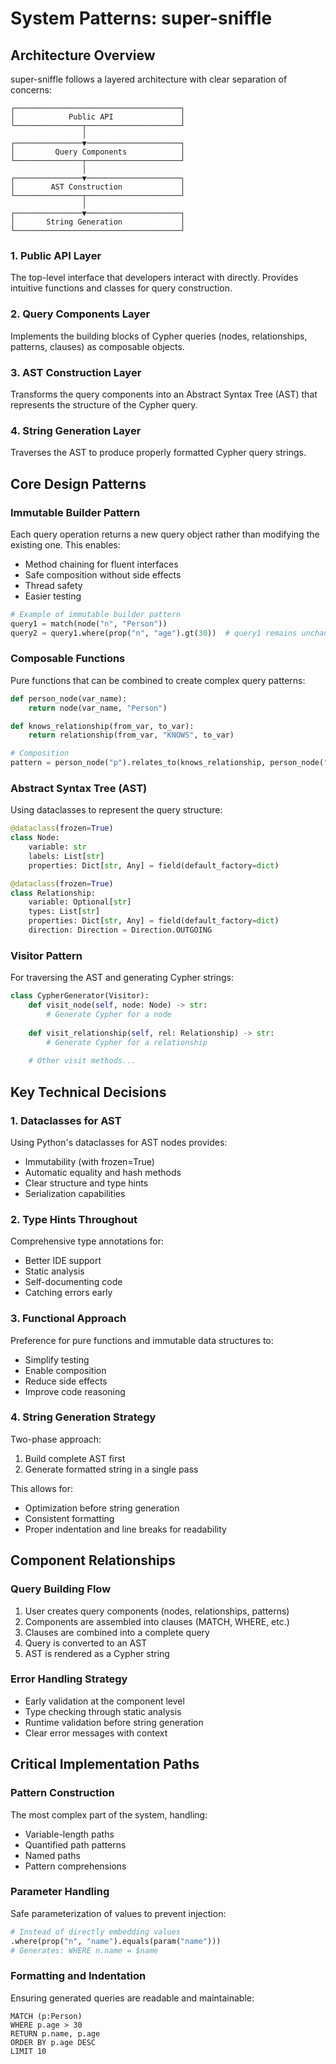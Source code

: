 # System Patterns: super-sniffle

## Architecture Overview

super-sniffle follows a layered architecture with clear separation of concerns:

```
┌─────────────────────────────────────┐
│            Public API               │
└───────────────┬─────────────────────┘
                │
┌───────────────▼─────────────────────┐
│         Query Components            │
└───────────────┬─────────────────────┘
                │
┌───────────────▼─────────────────────┐
│        AST Construction             │
└───────────────┬─────────────────────┘
                │
┌───────────────▼─────────────────────┐
│       String Generation             │
└─────────────────────────────────────┘
```

### 1. Public API Layer
The top-level interface that developers interact with directly. Provides intuitive functions and classes for query construction.

### 2. Query Components Layer
Implements the building blocks of Cypher queries (nodes, relationships, patterns, clauses) as composable objects.

### 3. AST Construction Layer
Transforms the query components into an Abstract Syntax Tree (AST) that represents the structure of the Cypher query.

### 4. String Generation Layer
Traverses the AST to produce properly formatted Cypher query strings.

## Core Design Patterns

### Immutable Builder Pattern
Each query operation returns a new query object rather than modifying the existing one. This enables:
- Method chaining for fluent interfaces
- Safe composition without side effects
- Thread safety
- Easier testing

```python
# Example of immutable builder pattern
query1 = match(node("n", "Person"))
query2 = query1.where(prop("n", "age").gt(30))  # query1 remains unchanged
```

### Composable Functions
Pure functions that can be combined to create complex query patterns:

```python
def person_node(var_name):
    return node(var_name, "Person")

def knows_relationship(from_var, to_var):
    return relationship(from_var, "KNOWS", to_var)

# Composition
pattern = person_node("p").relates_to(knows_relationship, person_node("f"))
```

### Abstract Syntax Tree (AST)
Using dataclasses to represent the query structure:

```python
@dataclass(frozen=True)
class Node:
    variable: str
    labels: List[str]
    properties: Dict[str, Any] = field(default_factory=dict)

@dataclass(frozen=True)
class Relationship:
    variable: Optional[str]
    types: List[str]
    properties: Dict[str, Any] = field(default_factory=dict)
    direction: Direction = Direction.OUTGOING
```

### Visitor Pattern
For traversing the AST and generating Cypher strings:

```python
class CypherGenerator(Visitor):
    def visit_node(self, node: Node) -> str:
        # Generate Cypher for a node
        
    def visit_relationship(self, rel: Relationship) -> str:
        # Generate Cypher for a relationship
        
    # Other visit methods...
```

## Key Technical Decisions

### 1. Dataclasses for AST
Using Python's dataclasses for AST nodes provides:
- Immutability (with frozen=True)
- Automatic equality and hash methods
- Clear structure and type hints
- Serialization capabilities

### 2. Type Hints Throughout
Comprehensive type annotations for:
- Better IDE support
- Static analysis
- Self-documenting code
- Catching errors early

### 3. Functional Approach
Preference for pure functions and immutable data structures to:
- Simplify testing
- Enable composition
- Reduce side effects
- Improve code reasoning

### 4. String Generation Strategy
Two-phase approach:
1. Build complete AST first
2. Generate formatted string in a single pass

This allows for:
- Optimization before string generation
- Consistent formatting
- Proper indentation and line breaks for readability

## Component Relationships

### Query Building Flow
1. User creates query components (nodes, relationships, patterns)
2. Components are assembled into clauses (MATCH, WHERE, etc.)
3. Clauses are combined into a complete query
4. Query is converted to an AST
5. AST is rendered as a Cypher string

### Error Handling Strategy
- Early validation at the component level
- Type checking through static analysis
- Runtime validation before string generation
- Clear error messages with context

## Critical Implementation Paths

### Pattern Construction
The most complex part of the system, handling:
- Variable-length paths
- Quantified path patterns
- Named paths
- Pattern comprehensions

### Parameter Handling
Safe parameterization of values to prevent injection:
```python
# Instead of directly embedding values
.where(prop("n", "name").equals(param("name")))
# Generates: WHERE n.name = $name
```

### Formatting and Indentation
Ensuring generated queries are readable and maintainable:
```cypher
MATCH (p:Person)
WHERE p.age > 30
RETURN p.name, p.age
ORDER BY p.age DESC
LIMIT 10
```
